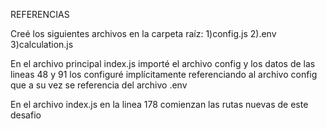 REFERENCIAS

Creé los siguientes archivos en la carpeta raíz: 
1)config.js
2).env
3)calculation.js

En el archivo principal index.js importé el archivo config y los datos de las lineas 48 y 91 los
configuré implícitamente referenciando al archivo config que a su vez se referencia del archivo .env

En el archivo index.js en la linea 178 comienzan las rutas nuevas de este desafio
